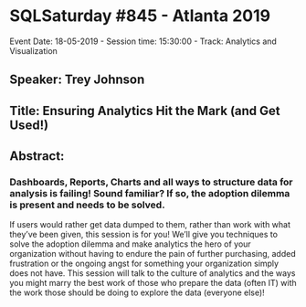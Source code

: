 # SQLSaturday #845 - Atlanta 2019
Event Date: 18-05-2019 - Session time: 15:30:00 - Track: Analytics and Visualization
## Speaker: Trey Johnson
## Title: Ensuring Analytics Hit the Mark  (and Get Used!)
## Abstract:
### Dashboards, Reports, Charts and all ways to structure data for analysis is failing! Sound familiar? If so, the adoption dilemma is present and needs to be solved.
If users would rather get data dumped to them, rather than work with what they’ve been given, this session is for you!
We’ll give you techniques to solve the adoption dilemma and make analytics the hero of your organization without having to endure the pain of further purchasing, added frustration or the ongoing angst for something your organization simply does not have.
This session will talk to the culture of analytics and the ways you might marry the best work of those who prepare the data (often IT) with the work those should be doing to explore the data (everyone else)!
